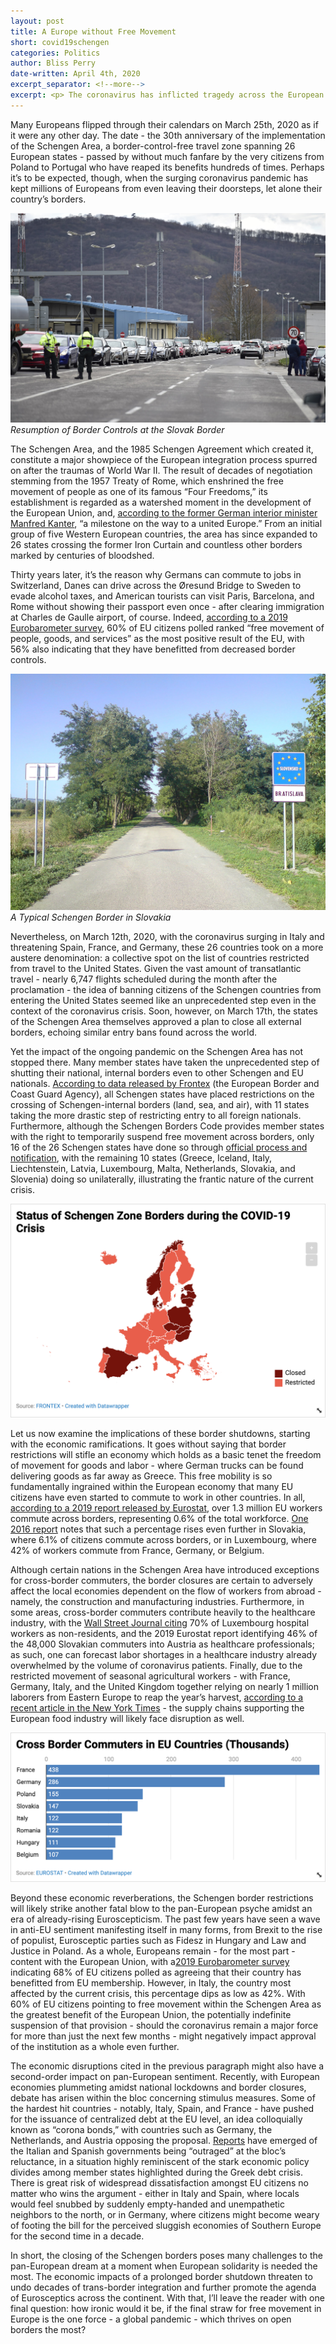 ```yaml
---
layout: post
title: A Europe without Free Movement
short: covid19schengen
categories: Politics
author: Bliss Perry
date-written: April 4th, 2020
excerpt_separator: <!--more-->
excerpt: <p> The coronavirus has inflicted tragedy across the European continent to such a degree that it has endangered the core tenets of the European Union itself - particuarly, free movement. In this article, we examine the economic and political ramifications of resumed border control within the Schengen Zone. </p>
---
```


Many Europeans flipped through their calendars on March 25th, 2020 as if it were any other day. The date - the 30th anniversary of the implementation of the Schengen Area, a border-control-free travel zone spanning 26 European states - passed by without much fanfare by the very citizens from Poland to Portugal who have reaped its benefits hundreds of times. Perhaps it’s to be expected, though, when the surging coronavirus pandemic has kept millions of Europeans from even leaving their doorsteps, let alone their country’s borders.

![Border Closure in Slovakia](/images/covid19schengen/blurb.jpg)
_Resumption of Border Controls at the Slovak Border_

The Schengen Area, and the 1985 Schengen Agreement which created it, constitute a major showpiece of the European integration process spurred on after the traumas of World War II. The result of decades of negotiation stemming from the 1957 Treaty of Rome, which enshrined the free movement of people as one of its famous “Four Freedoms,” its establishment is regarded as a watershed moment in the development of the European Union, and, [according to the former German interior minister Manfred Kanter](https://www.theguardian.com/world/from-the-archive-blog/2020/mar/25/passport-controls-abolished-in-seven-european-countries-schengen-1995), “a milestone on the way to a united Europe.” From an initial group of five Western European countries, the area has since expanded to 26 states crossing the former Iron Curtain and countless other borders marked by centuries of bloodshed.

Thirty years later, it’s the reason why Germans can commute to jobs in Switzerland, Danes can drive across the Øresund Bridge to Sweden to evade alcohol taxes, and American tourists can visit Paris, Barcelona, and Rome without showing their passport even once - after clearing immigration at Charles de Gaulle airport, of course. Indeed, [according to a 2019 Eurobarometer survey](https://www.europarl.europa.eu/at-your-service/files/be-heard/eurobarometer/2020/plenary-insights-march-2020-2/en-plenary-insights-march-2020-2.pdf), 60% of EU citizens polled ranked “free movement of people, goods, and services” as the most positive result of the EU, with 56% also indicating that they have benefitted from decreased border controls.

![Typical Schengen Border in Slovakia](/images/covid19schengen/typical-border.jpg)
_A Typical Schengen Border in Slovakia_

Nevertheless, on March 12th, 2020, with the coronavirus surging in Italy and threatening Spain, France, and Germany, these 26 countries took on a more austere denomination: a collective spot on the list of countries restricted from travel to the United States. Given the vast amount of transatlantic travel - nearly 6,747 flights scheduled during the month after the proclamation - the idea of banning citizens of the Schengen countries from entering the United States seemed like an unprecedented step even in the context of the coronavirus crisis. Soon, however, on March 17th, the states of the Schengen Area themselves approved a plan to close all external borders, echoing similar entry bans found across the world.

Yet the impact of the ongoing pandemic on the Schengen Area has not stopped there. Many member states have taken the unprecedented step of shutting their national, internal borders even to other Schengen and EU nationals. [According to data released by Frontex](https://twitter.com/Frontex/status/1243117786047619073) (the European Border and Coast Guard Agency), all Schengen states have placed restrictions on the crossing of Schengen-internal borders (land, sea, and air), with 11 states taking the more drastic step of restricting entry to all foreign nationals. Furthermore, although the Schengen Borders Code provides member states with the right to temporarily suspend free movement across borders, only 16 of the 26 Schengen states have done so through [official process and notification](https://ec.europa.eu/home-affairs/what-we-do/policies/borders-and-visas/schengen/reintroduction-border-control_en), with the remaining 10 states (Greece, Iceland, Italy, Liechtenstein, Latvia, Luxembourg, Malta, Netherlands, Slovakia, and Slovenia) doing so unilaterally, illustrating the frantic nature of the current crisis.

![Status of Schengen Zone Borders during the COVID-19 Crisis](/images/covid19schengen/border-closures.png)

Let us now examine the implications of these border shutdowns, starting with the economic ramifications. It goes without saying that border restrictions will stifle an economy which holds as a basic tenet the freedom of movement for goods and labor - where German trucks can be found delivering goods as far away as Greece. This free mobility is so fundamentally ingrained within the European economy that many EU citizens have even started to commute to work in other countries. In all, [according to a 2019 report released by Eurostat](https://ec.europa.eu/eurostat/cache/digpub/eumove/bloc-2c.html?lang=en), over 1.3 million EU workers commute across borders, representing 0.6% of the total workforce. [One 2016 report](https://ec.europa.eu/eurostat/statistics-explained/pdfscache/50943.pdf) notes that such a percentage rises even further in Slovakia, where 6.1% of citizens commute across borders, or in Luxembourg, where 42% of workers commute from France, Germany, or Belgium.

Although certain nations in the Schengen Area have introduced exceptions for cross-border commuters, the border closures are certain to adversely affect the local economies dependent on the flow of workers from abroad - namely, the construction and manufacturing industries. Furthermore, in some areas, cross-border commuters contribute heavily to the healthcare industry, with the [Wall Street Journal citing](https://www.wsj.com/articles/europe-tries-to-salvage-decades-of-integration-as-coronavirus-shuts-borders-11585301402?mod=searchresults&page=1&pos=4) 70% of Luxembourg hospital workers as non-residents, and the 2019 Eurostat report identifying 46% of the 48,000 Slovakian commuters into Austria as healthcare professionals; as such, one can forecast labor shortages in a healthcare industry already overwhelmed by the volume of coronavirus patients. Finally, due to the restricted movement of seasonal agricultural workers - with France, Germany, Italy, and the United Kingdom together relying on nearly 1 million laborers from Eastern Europe to reap the year’s harvest, [according to a recent article in the New York Times](https://www.nytimes.com/2020/03/27/business/coronavirus-farm-labor-europe.html) - the supply chains supporting the European food industry will likely face disruption as well.

![Cross-Border Commuters in EU Countries (Thousands)](/images/covid19schengen/cross-border-commuters.png)

Beyond these economic reverberations, the Schengen border restrictions will likely strike another fatal blow to the pan-European psyche amidst an era of already-rising Euroscepticism. The past few years have seen a wave in anti-EU sentiment manifesting itself in many forms, from Brexit to the rise of populist, Eurosceptic parties such as Fidesz in Hungary and Law and Justice in Poland. As a whole, Europeans remain - for the most part - content with the European Union, with a[2019 Eurobarometer survey](https://www.europarl.europa.eu/at-your-service/files/be-heard/eurobarometer/2019/election2019/EB915_SP_EUROBAROMETER_POSTEE19_FIRSTRESULTS_EN.pdf) indicating 68% of EU citizens polled as agreeing that their country has benefitted from EU membership. However, in Italy, the country most affected by the current crisis, this percentage dips as low as 42%. With 60% of EU citizens pointing to free movement within the Schengen Area as the greatest benefit of the European Union, the potentially indefinite suspension of that provision - should the coronavirus remain a major force for more than just the next few months - might negatively impact approval of the institution as a whole even further.

The economic disruptions cited in the previous paragraph might also have a second-order impact on pan-European sentiment. Recently, with European economies plummeting amidst national lockdowns and border closures, debate has arisen within the bloc concerning stimulus measures. Some of the hardest hit countries - notably, Italy, Spain, and France - have pushed for the issuance of centralized debt at the EU level, an idea colloquially known as “corona bonds,” with countries such as Germany, the Netherlands, and Austria opposing the proposal. [Reports](https://www.cnn.com/2020/03/27/economy/corona-bonds-eu/index.html) have emerged of the Italian and Spanish governments being “outraged” at the bloc’s reluctance, in a situation highly reminiscent of the stark economic policy divides among member states highlighted during the Greek debt crisis. There is great risk of widespread dissatisfaction amongst EU citizens no matter who wins the argument - either in Italy and Spain, where locals would feel snubbed by suddenly empty-handed and unempathetic neighbors to the north, or in Germany, where citizens might become weary of footing the bill for the perceived sluggish economies of Southern Europe for the second time in a decade.

In short, the closing of the Schengen borders poses many challenges to the pan-European dream at a moment when European solidarity is needed the most. The economic impacts of a prolonged border shutdown threaten to undo decades of trans-border integration and further promote the agenda of Eurosceptics across the continent. With that, I’ll leave the reader with one final question: how ironic would it be, if the final straw for free movement in Europe is the one force - a global pandemic - which thrives on open borders the most?
